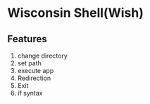 # Wisconsin Shell(Wish)

## Features
1. change directory
2. set path
3. execute app
4. Redirection
5. Exit
6. if syntax
